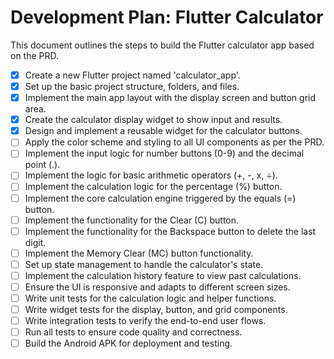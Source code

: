# Development Plan: Flutter Calculator

This document outlines the steps to build the Flutter calculator app based on the PRD.

- [x] Create a new Flutter project named 'calculator_app'.
- [x] Set up the basic project structure, folders, and files.
- [x] Implement the main app layout with the display screen and button grid area.
- [x] Create the calculator display widget to show input and results.
- [x] Design and implement a reusable widget for the calculator buttons.
- [ ] Apply the color scheme and styling to all UI components as per the PRD.
- [ ] Implement the input logic for number buttons (0-9) and the decimal point (.).
- [ ] Implement the logic for basic arithmetic operators (+, -, x, ÷).
- [ ] Implement the calculation logic for the percentage (%) button.
- [ ] Implement the core calculation engine triggered by the equals (=) button.
- [ ] Implement the functionality for the Clear (C) button.
- [ ] Implement the functionality for the Backspace button to delete the last digit.
- [ ] Implement the Memory Clear (MC) button functionality.
- [ ] Set up state management to handle the calculator's state.
- [ ] Implement the calculation history feature to view past calculations.
- [ ] Ensure the UI is responsive and adapts to different screen sizes.
- [ ] Write unit tests for the calculation logic and helper functions.
- [ ] Write widget tests for the display, button, and grid components.
- [ ] Write integration tests to verify the end-to-end user flows.
- [ ] Run all tests to ensure code quality and correctness.
- [ ] Build the Android APK for deployment and testing.
